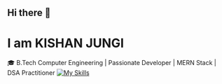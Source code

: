 ## Hi there 👋
# I am KISHAN JUNGI

<!--
**kishanjungi/kishanjungi** is a ✨ _special_ ✨ repository because its `README.md` (this file) appears on your GitHub profile.

Here are some ideas to get you started:

- 🔭 I’m currently working on ...
- 🌱 I’m currently learning ...
- 👯 I’m looking to collaborate on ...
- 🤔 I’m looking for help with ...
- 💬 Ask me about ...
- 📫 How to reach me: ...
- 😄 Pronouns: ...
- ⚡ Fun fact: ...
-->
🎓 B.Tech Computer Engineering | Passionate Developer |  MERN Stack  |  DSA Practitioner
        [![My Skills](https://skillicons.dev/icons?i=js,py,react,nodejs)](https://skillicons.dev)
